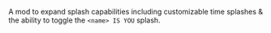 A mod to expand splash capabilities including customizable time splashes & the ability to toggle the `<name> IS YOU` splash.